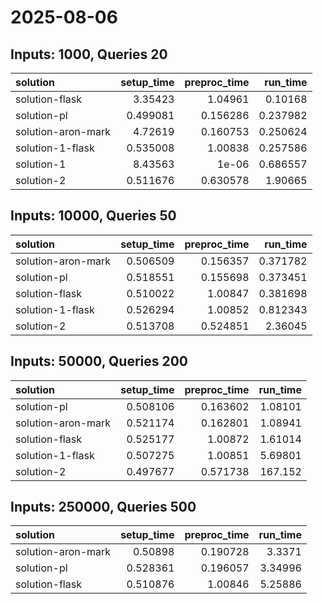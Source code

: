 # 2025-08-06

## Inputs: 1000, Queries 20

| solution           |   setup_time |   preproc_time |   run_time |
|:-------------------|-------------:|---------------:|-----------:|
| solution-flask     |     3.35423  |       1.04961  |   0.10168  |
| solution-pl        |     0.499081 |       0.156286 |   0.237982 |
| solution-aron-mark |     4.72619  |       0.160753 |   0.250624 |
| solution-1-flask   |     0.535008 |       1.00838  |   0.257586 |
| solution-1         |     8.43563  |       1e-06    |   0.686557 |
| solution-2         |     0.511676 |       0.630578 |   1.90665  |

## Inputs: 10000, Queries 50

| solution           |   setup_time |   preproc_time |   run_time |
|:-------------------|-------------:|---------------:|-----------:|
| solution-aron-mark |     0.506509 |       0.156357 |   0.371782 |
| solution-pl        |     0.518551 |       0.155698 |   0.373451 |
| solution-flask     |     0.510022 |       1.00847  |   0.381698 |
| solution-1-flask   |     0.526294 |       1.00852  |   0.812343 |
| solution-2         |     0.513708 |       0.524851 |   2.36045  |

## Inputs: 50000, Queries 200

| solution           |   setup_time |   preproc_time |   run_time |
|:-------------------|-------------:|---------------:|-----------:|
| solution-pl        |     0.508106 |       0.163602 |    1.08101 |
| solution-aron-mark |     0.521174 |       0.162801 |    1.08941 |
| solution-flask     |     0.525177 |       1.00872  |    1.61014 |
| solution-1-flask   |     0.507275 |       1.00851  |    5.69801 |
| solution-2         |     0.497677 |       0.571738 |  167.152   |

## Inputs: 250000, Queries 500

| solution           |   setup_time |   preproc_time |   run_time |
|:-------------------|-------------:|---------------:|-----------:|
| solution-aron-mark |     0.50898  |       0.190728 |    3.3371  |
| solution-pl        |     0.528361 |       0.196057 |    3.34996 |
| solution-flask     |     0.510876 |       1.00846  |    5.25886 |